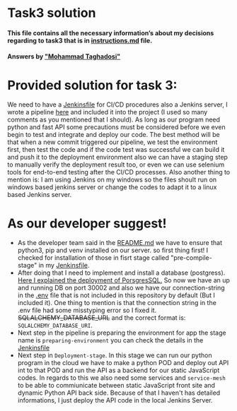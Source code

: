 # Task3 solution
#### This file contains all the necessary information’s about my decisions regarding to task3 that is in [instructions.md](instructions.md) file.
#### Answers by ["Mohammad Taghadosi"](https://linkedin.com/in/mtaghadosi)

# Provided solution for task 3:
 We need to have a [Jenkinsfile](/Jenkinsfile) for CI/CD procedures also a Jenkins server, I wrote a pipeline [here](/Jenkinsfile) and included it into the project (I used so many comments as you mentioned that I should). As long as our program need python and fast API some precautions must be considered before we even begin to test and integrate and deploy our code. The best method will be that when a new commit triggered our pipeline, we test the environment first, then test the code and if the code test was successful we can build it and push it to the deployment environment also we can have a staging step to manually verify the deployment result too, or even we can use selenium tools for end-to-end testing after the CI/CD processes. Also another thing to mention is: I am using Jenkins on my windows so the files shoult run on windows based jenkins server or change the codes to adapt it to a linux based Jenkins server.

# As our developer suggest!

 - As the developer team said in the [README.md](/python_service/README.md) we have to ensure that python3, pip and venv installed on our server. so first thing first! I checked for installation of those in fisrt stage called "pre-compile-stage" in my [Jenkinsfile](/Jenkinsfile).
 - After doing that I need to implement and install a database (postgress). [Here I explained the deployment of PorsgresSQL.](/solutions/task2.md) So now we have an up and running DB on port 30002 and also we have our connection-string in the [.env](/python_service/.env) file that is not included in this repository by default (But I included it). One thing to mention is that the connection string in the .env file had some misstyping error so I fixed it. ~~SQLALCHEMY_DATABASE_URL~~  and the correct format is: `SQLALCHEMY_DATABASE_URI`.
 - Next step in the pipeline is preparing the environment for app the stage name is `preparing-environment` you can check the details in the [Jenkinsfile](/Jenkinsfile)
 - Next step in `Deployment-stage`. In this stage we can run our python program in the cloud we have to make a python POD and deploy out API int to that POD and run the API as a backend for our static JavaScript codes. In regards to this we also need some services and `service-mesh` to be able to commiunicate between static JavaScript front site and dynamic Python API back side. Because of that I haven't has detailed informations, I just deploy the API code in the local Jenkins Server.